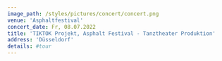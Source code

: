 ```yaml
---
image_path: /styles/pictures/concert/concert.png
venue: 'Asphaltfestival'
concert_date: Fr, 08.07.2022
title: 'TIKTOK Projekt, Asphalt Festival - Tanztheater Produktion'
address: 'Düsseldorf'
details: #tour
---
```


